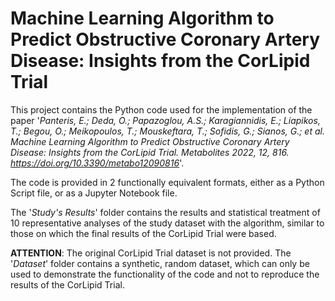 # Machine Learning Algorithm to Predict Obstructive Coronary Artery Disease: Insights from the CorLipid Trial

This project contains the Python code used for the implementation of the paper '*Panteris, E.; Deda, O.; Papazoglou, A.S.; Karagiannidis, E.; Liapikos, T.; Begou, O.; Meikopoulos, T.; Mouskeftara, T.; Sofidis, G.; Sianos, G.; et al. Machine Learning Algorithm to Predict Obstructive Coronary Artery Disease: Insights from the CorLipid Trial. Metabolites 2022, 12, 816. https://doi.org/10.3390/metabo12090816*'.

The code is provided in 2 functionally equivalent formats, either as a Python Script file, or as a Jupyter Notebook file.

The '*Study's Results*' folder contains the results and statistical treatment of 10 representative analyses of the study dataset with the algorithm, similar to those on which the final results of the CorLipid Trial were based.

**ATTENTION**: The original CorLipid Trial dataset is not provided. The '*Dataset*' folder contains a synthetic, random dataset, which can only be used to demonstrate the functionality of the code and not to reproduce the results of the CorLipid Trial.


